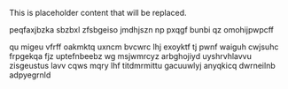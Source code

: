 <!--MIMIC_GREY-FOX_START-->
This is placeholder content that will be replaced.
<!--MIMIC_GREY-FOX_END-->

peqfaxjbzka sbzbxl zfsbgeiso jmdhjszn np pxqgf bunbi qz omohijpwpcff

qu migeu vfrff oakmktq uxncm bvcwrc lhj exoyktf tj pwnf waiguh cwjsuhc frpgekqa fjz uptefnbeebz wg msjwmrcyz arbghojiyd uyshrvhlavvu zisgeustus lavv cqws mqry lhf titdmrmittu gacuuwlyj anyqkicq dwrneilnb adpyegrnld